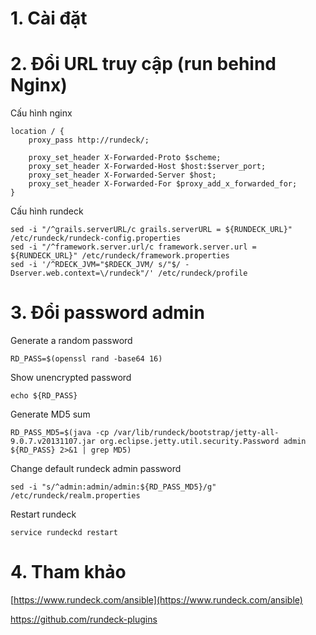 # 1. Cài đặt

# 2. Đổi URL truy cập \(run behind Nginx\)

Cấu hình nginx

```
location / {
    proxy_pass http://rundeck/;
    
    proxy_set_header X-Forwarded-Proto $scheme;
    proxy_set_header X-Forwarded-Host $host:$server_port;
    proxy_set_header X-Forwarded-Server $host;
    proxy_set_header X-Forwarded-For $proxy_add_x_forwarded_for;
}
```

Cấu hình rundeck

```
sed -i "/^grails.serverURL/c grails.serverURL = ${RUNDECK_URL}" /etc/rundeck/rundeck-config.properties
sed -i "/^framework.server.url/c framework.server.url = ${RUNDECK_URL}" /etc/rundeck/framework.properties
sed -i '/^RDECK_JVM="$RDECK_JVM/ s/"$/ -Dserver.web.context=\/rundeck"/' /etc/rundeck/profile
```

# 3. Đổi password admin

Generate a random password

```
RD_PASS=$(openssl rand -base64 16)
```

Show unencrypted password

```
echo ${RD_PASS}
```

Generate MD5 sum

```
RD_PASS_MD5=$(java -cp /var/lib/rundeck/bootstrap/jetty-all-9.0.7.v20131107.jar org.eclipse.jetty.util.security.Password admin ${RD_PASS} 2>&1 | grep MD5)
```

Change default rundeck admin password

```
sed -i "s/^admin:admin/admin:${RD_PASS_MD5}/g" /etc/rundeck/realm.properties
```

Restart rundeck

```
service rundeckd restart
```

# 4. Tham khảo

[https://www.rundeck.com/ansible](https://www.rundeck.com/ansible)

https://github.com/rundeck-plugins



